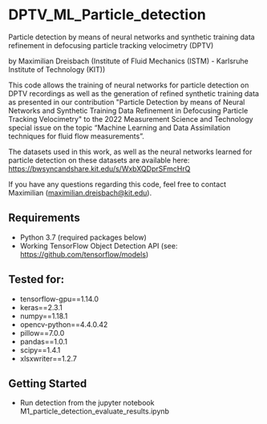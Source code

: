 # DPTV_ML_Particle_detection
Particle detection by means of neural networks and synthetic training data refinement in defocusing particle tracking velocimetry (DPTV)

by Maximilian Dreisbach (Institute of Fluid Mechanics (ISTM) - Karlsruhe Institute of Technology (KIT))

This code allows the training of neural networks for particle detection on DPTV recordings as well as the generation of refined synthetic training data as presented in our contribution "Particle Detection by means of Neural Networks and Synthetic Training Data Refinement in Defocusing Particle Tracking Velocimetry" to the 2022 Measurement Science and Technology special issue on the topic “Machine Learning and Data Assimilation techniques for fluid flow measurements”.

The datasets used in this work, as well as the neural networks learned for particle detection on these datasets are available here:
https://bwsyncandshare.kit.edu/s/WxbXQDprSFmcHrQ

If you have any questions regarding this code, feel free to contact Maximilian (maximilian.dreisbach@kit.edu).

## Requirements
- Python 3.7 (required packages below)
- Working TensorFlow Object Detection API (see: https://github.com/tensorflow/models)

## Tested for: 
- tensorflow-gpu==1.14.0 
- keras==2.3.1
- numpy==1.18.1
- opencv-python==4.4.0.42
- pillow==7.0.0
- pandas==1.0.1
- scipy==1.4.1
- xlsxwriter==1.2.7

## Getting Started
- Run detection from the jupyter notebook M1_particle_detection_evaluate_results.ipynb

